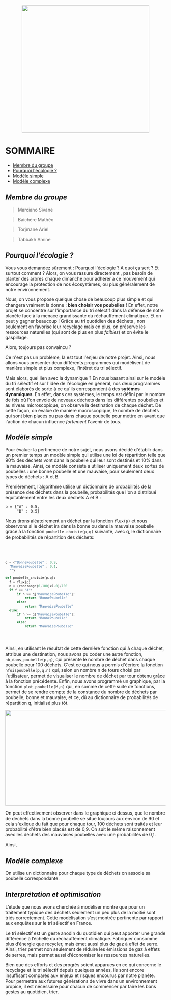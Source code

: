 <p align ="center">
  <img width = "400" height = "400" src = "https://hijab-in.com/wp-content/uploads/2013/09/ecologie.jpg">
</p>
  
# **SOMMAIRE**

* [Membre du groupe](#ariel)
* [Pourquoi l'écologie ?](#siv)
* [Modèle simple](#avi)
* [Modèle complexe](#lilo)

<a name="ariel"></a>
## _**Membre du groupe**_

>Marciano Sivane 

>Baichère Mathéo

>Torjmane Ariel

>Tabbakh Amine


<a name="siv"></a>
## _**Pourquoi l'écologie ?**_


Vous vous demandez sûrement : Pourquoi l'écologie ? A quoi ça sert ? Et surtout comment ?
Alors, on vous rassure directement , pas besoin de planter des arbres chaque dimanche pour adhérer à ce mouvement qui encourage la protection de nos écosystèmes, ou plus généralement de notre environnement.

Nous, on vous propose quelque chose de beaucoup plus simple et qui changera vraiment la donne :
**bien choisir vos poubelles** ! 
En effet, notre projet se concentre sur l'importance du tri sélectif dans la défense de notre planète face à la menace grandissante du réchauffement climatique. Et on peut y gagner beaucoup ! Grâce au tri quotidien des déchets , non seulement on favorise leur recyclage mais en plus, on préserve les ressources naturelles (qui sont de plus en plus *faibles*) et on évite le gaspillage. 

Alors, toujours pas convaincu ?

Ce n'est pas un problème, là est tout l'enjeu de notre projet. Ainsi, nous allons vous présenter deux différents programmes qui modélisent de manière simple et plus complexe, l'intêret du tri sélectif.

Mais alors, quel lien avec la dynamique ?  En nous basant ainsi sur le modèle du tri séléctif et sur l'idée de l'écologie en général, nos deux programmes sont élaborés de sorte à ce qu'ils correspondent à des **sytèmes dynamiques**. En effet, dans ces systèmes, le temps est défini par le nombre de fois où l'on envoie de noveaux déchets dans les différentes poubelles et au niveau microscopique,  on observe la destination de chaque déchet. De cette façon, on évalue de manière macroscopique, le nombre de déchets qui sont bien placés ou pas dans chaque poubelle pour mettre en avant que l'action de chacun influence *fortement* l'avenir de tous.


<a name="avi"></a>
## _**Modèle simple**_

Pour évaluer la pertinence de notre sujet, nous avons décidé d'établir dans un premier temps un modèle simple qui utilise une loi de répartition telle que 90% des déchets vont dans la poubelle qui leur sont destinés et 10% dans la mauvaise.
Ainsi, ce modèle consiste à utiliser uniquement deux sortes de poubelles : une bonne poubelle et une mauvaise, pour seulement deux types de déchets : A et B. 

<p> Premièrement, l’algorithme utilise un dictionnaire de probabilités de la présence des déchets dans la poubelle, probabilités que l'on a distribué équitablement entre les deux déchets A et B : </p>
  <pre><code>p = {"A" : 0.5,
     "B" : 0.5}
</code></pre>


<p> Nous tirons aléatoirement un déchet par la fonction <code>flux(p)</code> et nous observons si le déchet ira dans la bonne ou dans la mauvaise poubelle grâce à la fonction <code>poubelle-choisie(p,q)</code> suivante, avec q, le dictionnaire de probabilités de répartition des déchets: </p>
  <pre><code> 
  
  ``` python
  
  q = {"BonnePoubelle" : 0.9,
    "MauvaisePoubelle" : 0.1,
    ""}
  
  def poubelle_choisie(p,q):
    f = flux(p)
    n = (randrange(0,100)x1.0)/100
    if f == "A":
        if n >= q["MauvaisePoubelle"]:
            return "BonnePoubelle"
        else: 
            return "MauvaisePoubelle"
    else:
        if n >= q["MauvaisePoubelle"]:
            return "BonnePoubelle"
        else: 
            return "MauvaisePoubelle"
```
          
</code></pre>

Ainsi, en utilisant le résultat de cette dernière fonction qui à chaque déchet, attribue une destination, nous avons pu coder une autre fonction, <code>nb_dans_poubelle(p,q)</code>, qui présente le nombre de déchet dans chaque poubelle pour 100 déchets. C'est ce qui nous a permis d'écricre la fonction <code>nfoispoubelle(p,q,n)</code> qui, selon un nombre n de tours choisi par l'utilisateur, permet de visualiser le nombre de déchet par tour obtenu grâce à la fonction précédente. Enfin, nous avons programmé un graphique, par la fonction <code>plot_poubelle(M,n)</code> qui, en somme de cette suite de fonctions, permet de se rendre compte de la constance du nombre de déchets par poubelle, bonne et mauvaise, et ce, dû au dictionnaire de probabilités de répartition q, initialisé plus tôt. 

<p align ="center">
  <img width = "800" height = "300" src = "https://image.noelshack.com/fichiers/2019/15/4/1555009279-lilo.png">
</p>

On peut effectivement observer dans le graphique ci dessus, que le nombre de déchets dans la bonne poubelle se situe toujours aux environ de 90 et cela s'exlique du fait que pour chaque tour, 100 déchets sont traités et leur probabilité d'être bien placés est de 0,9. On suit le même raisonnement avec les déchets des mauvaises poubelles avec une probabilités de 0,1.

Ainsi, 

 
<a name="lilo"></a>
## _**Modèle complexe**_

On utilise un dictionnaire pour chaque type de déchets on associe sa poubelle correspondante.



<a name="lol"></a>
## _**Interprétation et optimisation**_

L’étude que nous avons cherchée à modéliser montre que pour un traitement typique des déchets seulement un peu plus de la moitié sont  triés correctement. Cette modélisation s’est montrée pertinente par rapport aux enquêtes sur le tri sélectif en France.

Le tri sélectif est un geste anodin du quotidien qui peut apporter une grande différence à l’échelle du réchauffement climatique. Fabriquer consomme plus d’énergie que recycler, mais émet aussi plus de gaz à effet de serre. Ainsi, trier permet non seulement de réduire les émissions de gaz à effets de serres, mais permet aussi d’économiser les ressources naturelles.

Bien que des efforts et des progrès soient apparues en ce qui concerne le recyclage et le tri sélectif depuis quelques années, ils sont encore insuffisant comparés aux enjeux et risques encourus par notre planète.
Pour permettre aux futures générations de vivre dans un environnement propice, il est nécessaire pour chacun de commencer par faire les bons gestes au quotidien, trier.
